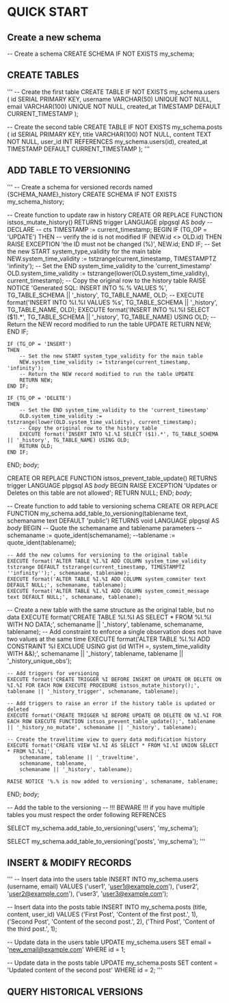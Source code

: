 # QUICK START

## Create a new schema

-- Create a schema
CREATE SCHEMA IF NOT EXISTS my_schema;

## CREATE TABLES

'''
-- Create the first table
CREATE TABLE IF NOT EXISTS my_schema.users (
id SERIAL PRIMARY KEY,
username VARCHAR(50) UNIQUE NOT NULL,
email VARCHAR(100) UNIQUE NOT NULL,
created_at TIMESTAMP DEFAULT CURRENT_TIMESTAMP
);

-- Create the second table
CREATE TABLE IF NOT EXISTS my_schema.posts (
id SERIAL PRIMARY KEY,
title VARCHAR(100) NOT NULL,
content TEXT NOT NULL,
user_id INT REFERENCES my_schema.users(id),
created_at TIMESTAMP DEFAULT CURRENT_TIMESTAMP
);
'''

## ADD TABLE TO VERSIONING

'''
-- Create a schema for versioned records named {SCHEMA_NAME}\_history
CREATE SCHEMA IF NOT EXISTS my_schema_history;

-- Create function to update raw in history
CREATE OR REPLACE FUNCTION istsos_mutate_history()
RETURNS trigger
LANGUAGE plpgsql
AS $body$
-- DECLARE
-- cts TIMESTAMP := current_timestamp;
BEGIN
IF (TG_OP = 'UPDATE')
THEN
-- verify the id is not modified
IF (NEW.id <> OLD.id)
THEN
RAISE EXCEPTION 'the ID must not be changed (%)', NEW.id;
END IF;
-- Set the new START system_type_validity for the main table
NEW.system_time_validity := tstzrange(current_timestamp, TIMESTAMPTZ 'infinity');
-- Set the END system_time_validity to the 'current_timestamp'
OLD.system_time_validity := tstzrange(lower(OLD.system_time_validity), current_timestamp);
-- Copy the original row to the history table
RAISE NOTICE 'Generated SQL: INSERT INTO %.% VALUES %', TG_TABLE_SCHEMA || '\_history', TG_TABLE_NAME, OLD;
-- EXECUTE format('INSERT INTO %I.%I VALUES %s', TG_TABLE_SCHEMA || '\_history', TG_TABLE_NAME, OLD);
EXECUTE format('INSERT INTO %I.%I SELECT ($1).\*', TG_TABLE_SCHEMA || '\_history', TG_TABLE_NAME) USING OLD;
-- Return the NEW record modified to run the table UPDATE
RETURN NEW;
END IF;

    IF (TG_OP = 'INSERT')
    THEN
        -- Set the new START system_type_validity for the main table
        NEW.system_time_validity := tstzrange(current_timestamp, 'infinity');
        -- Return the NEW record modified to run the table UPDATE
        RETURN NEW;
    END IF;

    IF (TG_OP = 'DELETE')
    THEN
        -- Set the END system_time_validity to the 'current_timestamp'
        OLD.system_time_validity := tstzrange(lower(OLD.system_time_validity), current_timestamp);
        -- Copy the original row to the history table
        EXECUTE format('INSERT INTO %I.%I SELECT ($1).*', TG_TABLE_SCHEMA || '_history', TG_TABLE_NAME) USING OLD;
        RETURN OLD;
    END IF;

END;
$body$;

CREATE OR REPLACE FUNCTION istsos_prevent_table_update()
RETURNS trigger
LANGUAGE plpgsql
AS $body$
BEGIN
RAISE EXCEPTION 'Updates or Deletes on this table are not allowed';
RETURN NULL;
END;
$body$;

-- Create function to add table to versioning schema
CREATE OR REPLACE FUNCTION my_schema.add_table_to_versioning(tablename text, schemaname text DEFAULT 'public')
RETURNS void
LANGUAGE plpgsql
AS $body$
BEGIN
-- Quote the schemaname and tablename parameters
--schemaname := quote_ident(schemaname);
--tablename := quote_ident(tablename);

    -- Add the new columns for versioning to the original table
    EXECUTE format('ALTER TABLE %I.%I ADD COLUMN system_time_validity tstzrange DEFAULT tstzrange(current_timestamp, TIMESTAMPTZ ''infinity'');', schemaname, tablename);
    EXECUTE format('ALTER TABLE %I.%I ADD COLUMN system_commiter text DEFAULT NULL;', schemaname, tablename);
    EXECUTE format('ALTER TABLE %I.%I ADD COLUMN system_commit_message text DEFAULT NULL;', schemaname, tablename);

-- Create a new table with the same structure as the original table, but no data
EXECUTE format('CREATE TABLE %I.%I AS SELECT \* FROM %I.%I WITH NO DATA;', schemaname || '\_history', tablename, schemaname, tablename);
-- Add constraint to enforce a single observation does not have two values at the same time
EXECUTE format('ALTER TABLE %I.%I ADD CONSTRAINT %I EXCLUDE USING gist (id WITH =, system_time_validity WITH &&);', schemaname || '\_history', tablename, tablename || '\_history_unique_obs');

    -- Add triggers for versioning
    EXECUTE format('CREATE TRIGGER %I BEFORE INSERT OR UPDATE OR DELETE ON %I.%I FOR EACH ROW EXECUTE PROCEDURE istsos_mutate_history();', tablename || '_history_trigger', schemaname, tablename);

    -- Add triggers to raise an error if the history table is updated or deleted
    EXECUTE format('CREATE TRIGGER %I BEFORE UPDATE OR DELETE ON %I.%I FOR EACH ROW EXECUTE FUNCTION istsos_prevent_table_update();', tablename || '_history_no_mutate', schemaname || '_history', tablename);

    -- Create the travelitime view to query data modification history
    EXECUTE format('CREATE VIEW %I.%I AS SELECT * FROM %I.%I UNION SELECT * FROM %I.%I;',
        schemaname, tablename || '_traveltime',
        schemaname, tablename,
        schemaname || '_history', tablename);

    RAISE NOTICE '%.% is now added to versioning', schemaname, tablename;

END;
$body$;

-- Add the table to the versioning
-- !!! BEWARE !!! if you have multiple tables you must respect the order following REFRENCES

SELECT my_schema.add_table_to_versioning('users', 'my_schema');

SELECT my_schema.add_table_to_versioning('posts', 'my_schema');
'''

## INSERT & MODIFY RECORDS

'''
-- Insert data into the users table
INSERT INTO my_schema.users (username, email) VALUES
('user1', 'user1@example.com'),
('user2', 'user2@example.com'),
('user3', 'user3@example.com');

-- Insert data into the posts table
INSERT INTO my_schema.posts (title, content, user_id) VALUES
('First Post', 'Content of the first post.', 1),
('Second Post', 'Content of the second post.', 2),
('Third Post', 'Content of the third post.', 1);

-- Update data in the users table
UPDATE my_schema.users
SET email = 'new_email@example.com'
WHERE id = 1;

-- Update data in the posts table
UPDATE my_schema.posts
SET content = 'Updated content of the second post'
WHERE id = 2;
'''

## QUERY HISTORICAL VERSIONS
